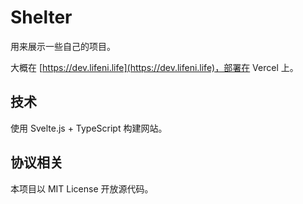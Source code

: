 # Shelter

用来展示一些自己的项目。

大概在 [https://dev.lifeni.life](https://dev.lifeni.life)，部署在 Vercel 上。

## 技术

使用 Svelte.js + TypeScript 构建网站。

## 协议相关

本项目以 MIT License 开放源代码。
